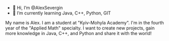 - 👋 Hi, I’m @AlexSevergin
- 🌱 I’m currently learning Java, C++, Python, GIT

My name is Alex. I am a student at "Kyiv-Mohyla Academy". I'm in the fourth year of the "Applied Math" specialty. 
I want to create new projects, gain more knowledge in Java, C++, and Python and share it with the world! 
